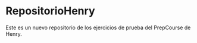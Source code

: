 # RepositorioHenry
Este es un nuevo repositorio de los ejercicios de prueba del PrepCourse de Henry. 
